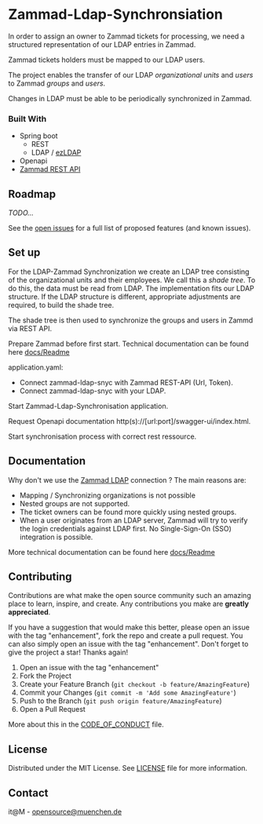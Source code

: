 # Zammad-Ldap-Synchronsiation
In order to assign an owner to Zammad tickets for processing, we need a structured representation of our LDAP entries in Zammad. 

Zammad tickets holders must be mapped to our LDAP users.

The project enables the transfer of our LDAP *organizational units* and *users* to Zammad *groups* and *users*.

Changes in LDAP must be able to be periodically synchronized in Zammad.

### Built With

* Spring boot
  * REST
  * LDAP / [ezLDAP](https://github.com/it-at-m/ezLDAP)
* Openapi
* [Zammad REST API](https://docs.zammad.org/en/latest/api/intro.html)

## Roadmap

*TODO...*

See the [open issues](#) for a full list of proposed features (and known issues).


## Set up
For the LDAP-Zammad Synchronization we create an LDAP tree consisting of the organizational units and their employees. We call this a *shade tree*.
To do this, the data must be read from LDAP. The implementation fits our LDAP structure. If the LDAP structure is different, appropriate adjustments are required, to build the shade tree.

The shade tree is then used to synchronize the groups and users in Zammd via REST API.

Prepare Zammad before first start. Technical documentation can be found here [docs/Readme](https://github.com/it-at-m/zammad-ldap-sync/blob/dev/docs/README.md)

application.yaml:
- Connect zammad-ldap-snyc with Zammad REST-API (Url, Token).
- Connect zammad-ldap-snyc with your LDAP.

Start Zammad-Ldap-Synchronisation application.

Request Openapi documentation http(s)://[url:port]/swagger-ui/index.html.

Start synchronisation process with correct rest ressource.

## Documentation
Why don't we use the [Zammad LDAP](https://admin-docs.zammad.org/en/latest/system/integrations/ldap/index.html#limitations) connection ? The main reasons are: 
- Mapping / Synchronizing organizations is not possible
- Nested groups are not supported.
- The ticket owners can be found more quickly using nested groups.
- When a user originates from an LDAP server, Zammad will try to verify the login credentials against LDAP first. No Single-Sign-On (SSO) integration is possible.

More technical documentation can be found here [docs/Readme](https://github.com/it-at-m/zammad-ldap-sync/blob/dev/docs/README.md)

## Contributing

Contributions are what make the open source community such an amazing place to learn, inspire, and create. Any contributions you make are **greatly appreciated**.

If you have a suggestion that would make this better, please open an issue with the tag "enhancement", fork the repo and create a pull request. You can also simply open an issue with the tag "enhancement".
Don't forget to give the project a star! Thanks again!

1. Open an issue with the tag "enhancement"
2. Fork the Project
3. Create your Feature Branch (`git checkout -b feature/AmazingFeature`)
4. Commit your Changes (`git commit -m 'Add some AmazingFeature'`)
5. Push to the Branch (`git push origin feature/AmazingFeature`)
6. Open a Pull Request

More about this in the [CODE_OF_CONDUCT](/CODE_OF_CONDUCT.md) file.


## License

Distributed under the MIT License. See [LICENSE](LICENSE) file for more information.


## Contact

it@M - opensource@muenchen.de
